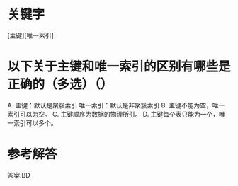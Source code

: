 # 关键字

[主键][唯一索引]

# 以下关于主键和唯一索引的区别有哪些是正确的（多选）（）
A. 主键：默认是聚簇索引  唯一索引：默认是非聚簇索引
B. 主键不能为空，唯一索引可以为空。
C. 主键顺序为数据的物理所引。
D. 主键每个表只能为一个，唯一索引可以多个。

# 参考解答
答案:BD



